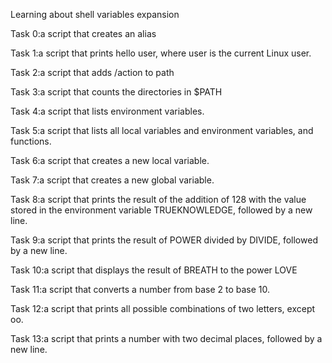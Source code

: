 Learning about shell variables expansion 

Task 0:a script that creates an alias

Task 1:a script that prints hello user, where user is the current Linux user.

Task 2:a script that adds /action to path

Task 3:a script that counts the directories in $PATH

Task 4:a script that lists environment variables.

Task 5:a script that lists all local variables and environment variables, and functions.

Task 6:a script that creates a new local variable.

Task 7:a script that creates a new global variable.

Task 8:a script that prints the result of the addition of 128 with the value stored in the environment variable TRUEKNOWLEDGE, followed by a new line.

Task 9:a script that prints the result of POWER divided by DIVIDE, followed by a new line.

Task 10:a script that displays the result of BREATH to the power LOVE

Task 11:a script that converts a number from base 2 to base 10.

Task 12:a script that prints all possible combinations of two letters, except oo.

Task 13:a script that prints a number with two decimal places, followed by a new line.
